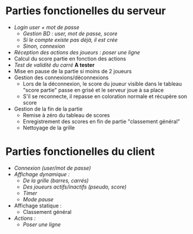# Parties fonctionelles du serveur
- *Login user + mot de passe*
  - *Gestion BD : user, mot de passe, score*
  - *Si le compte existe pas déjà, il est crée*
  - *Sinon, connexion*
- *Réception des actions des joueurs : poser une ligne*
- Calcul du score partie en fonction des actions
- *Test de validité du carré* **A tester**
- Mise en pause de la partie si moins de 2 joueurs
- Gestion des connexions/déconnexions
  - Lors de la déconnexion, le score du joueur visible dans le tableau "score partie" passe en grisé et le serveur joue à sa place
  - S'il se reconnecte, il repasse en coloration normale et récupère son score
- Gestion de la fin de la partie
  - Remise à zéro du tableau de scores
  - Enregistrement des scores en fin de partie "classement général"
  - Nettoyage de la grille

# Parties fonctionelles du client

- *Connexion (user/mot de passe)*
- *Affichage dynamique :*
    - *De la grille (barres, carrés)*
    - *Des joueurs actifs/inactifs (pseudo, score)*
    - *Timer*
    - *Mode pause*
- Affichage statique :
    - Classement général
- *Actions :*
    - *Poser une ligne*
